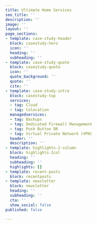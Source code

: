 ```yaml
---
title: Ultimate Home Services
seo_title: ''
description: ''
image: ''
layout: ''
page_sections:
- template: case-study-header
  block: casestudy-hero
  icon: ''
  heading: ''
  subheading: ''
- template: case-study-quote
  block: casestudy-quote
  icon: ''
  quote_background: ''
  quote: ''
  cite: ''
- template: case-study-intro
  block: casestudy-top
  services:
  - tag: Cloud
  - tag: Colocation
  managedservices:
  - tag: Backups
  - tag: Dedicated Firewall Management
  - tag: Push Button DR
  - tag: Virtual Private Network (VPN)
  header: ''
  description: ''
- template: highlights-2-column
  block: highlights-2col
  heading: ''
  subheading: ''
  highlights: []
- template: recent-posts
  block: recentposts
- template: newsletter
  block: newsletter
  heading: ''
  subheading: ''
  cta: ''
  show_social: false
published: false

---
```

